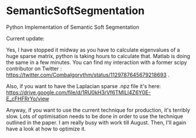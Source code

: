 # SemanticSoftSegmentation
Python Implementation of Semantic Soft Segmentation


Current update:

Yes, I have stopped it midway as you have to calculate eigenvalues of a huge sparse matrix, python is taking hours to calculate that. Matlab is doing the same in a few minutes. You can find my interaction with a former scipy contributor on Twitter : https://twitter.com/Combalgorythm/status/1129787645679218693 .

Also, if you want to have the Laplacian sparse .npz file it's here: https://drive.google.com/file/d/1RU0kH3rVf6TMILI4Z6Y0E-E_cFHFRrYo/view

Anyway, if you want to use the current technique for production, it's terribly slow. Lots of optimisation needs to be done in order to use the technique outlined in the paper. I am really busy with work till August. Then, I'll again have a look at how to optimize it.


